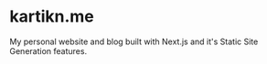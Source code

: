 # kartikn.me

My personal website and blog built with Next.js and it's Static Site Generation features.
